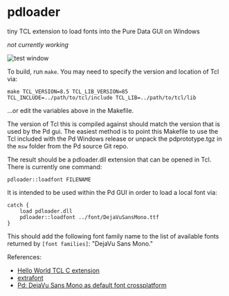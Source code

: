 # pdloader

tiny TCL extension to load fonts into the Pure Data GUI on Windows

*not currently working*

![test window](https://github.com/pure-data/pdloader/raw/master/docs/test.png)

To build, run `make`. You may need to specify the version and location of Tcl via:

    make TCL_VERSION=8.5 TCL_LIB_VERSION=85 TCL_INCLUDE=../path/to/tcl/include TCL_LIB=../path/to/tcl/lib

...or edit the variables above in the Makefile.

The version of Tcl this is compiled against should match the version that is used by the Pd gui. The easiest method is to point this Makefile to use the Tcl included with the Pd Windows release or unpack the pdprototype.tgz in the `msw` folder from the Pd source Git repo. 

The result should be a pdloader.dll extension that can be opened in Tcl. There is currently one command:

    pdloader::loadfont FILENAME

It is intended to be used within the Pd GUI in order to load a local font via:

    catch {
        load pdloader.dll 
        pdloader::loadfont ../font/DejaVuSansMono.ttf
    }

This should add the following font family name to the list of available fonts returned by `[font families]`: "DejaVu Sans Mono."

References:

* [Hello World TCL C extension](http://wiki.tcl.tk/11153)
* [extrafont](http://wiki.tcl.tk/48903)
* [Pd: DejaVu Sans Mono as default font crossplatform](https://github.com/pure-data/pure-data/pull/42)

